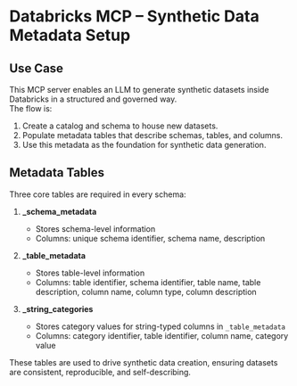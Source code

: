 # Databricks MCP – Synthetic Data Metadata Setup

## Use Case
This MCP server enables an LLM to generate synthetic datasets inside Databricks in a structured and governed way.  
The flow is:
1. Create a catalog and schema to house new datasets.  
2. Populate metadata tables that describe schemas, tables, and columns.  
3. Use this metadata as the foundation for synthetic data generation.

## Metadata Tables
Three core tables are required in every schema:

1. **_schema_metadata**  
   - Stores schema-level information  
   - Columns: unique schema identifier, schema name, description  

2. **_table_metadata**  
   - Stores table-level information  
   - Columns: table identifier, schema identifier, table name, table description, column name, column type, column description  

3. **_string_categories**  
   - Stores category values for string-typed columns in `_table_metadata`  
   - Columns: category identifier, table identifier, column name, category value  

These tables are used to drive synthetic data creation, ensuring datasets are consistent, reproducible, and self-describing.